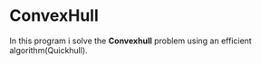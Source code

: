 # ConvexHull
In this program i solve the **Convexhull** problem using an efficient algorithm(Quickhull).
